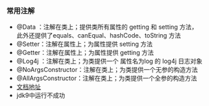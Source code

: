 ### 常用注解
- @Data ：注解在类上；提供类所有属性的 getting 和 setting 方法，  
此外还提供了equals、canEqual、hashCode、toString 方法 
- @Setter：注解在属性上；为属性提供 setting 方法 
- @Getter：注解在属性上；为属性提供 getting 方法 
- @Log4j ：注解在类上；为类提供一个 属性名为log 的 log4j 日志对象 
- @NoArgsConstructor：注解在类上；为类提供一个无参的构造方法 
- @AllArgsConstructor：注解在类上；为类提供一个全参的构造方法
- [文档地址](http://projectlombok.org/features/index)
- jdk9中运行不成功